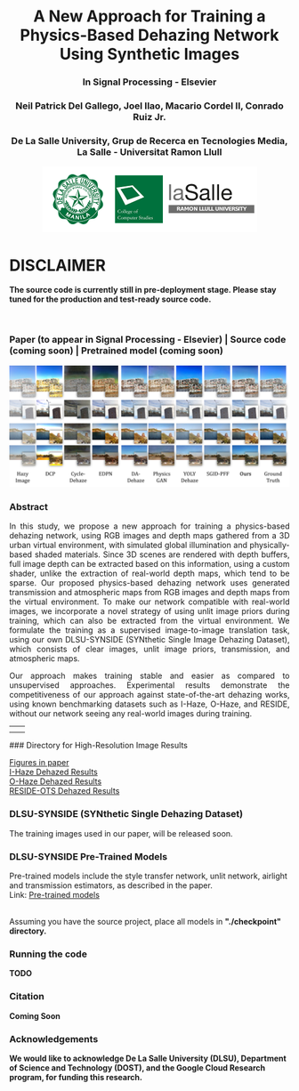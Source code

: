 <link rel="stylesheet" type="text/css" href="https://github.com/NeilDG/SynthDehazing/blob/c850f91a44299b8e09bc3e5d0d83fcf2c88d8c63/style.css">

# <center> A New Approach for Training a Physics-Based Dehazing Network Using Synthetic Images
### <center>In Signal Processing - Elsevier
### <center>Neil Patrick Del Gallego, Joel Ilao, Macario Cordel II, Conrado Ruiz Jr.</center>
### <center>De La Salle University, Grup de Recerca en Tecnologies Media, La Salle - Universitat Ramon Llull</center>

<center><img src="web_img/logo_1.png" width="387"></center>

# DISCLAIMER
**The source code is currently still in pre-deployment stage. Please stay tuned for the production and test-ready source code.**


<br>

### <strong>Paper (to appear in Signal Processing - Elsevier) | Source code (coming soon) | Pretrained model (coming soon) </strong>

<img src="web_img/results_3.png">

### Abstract

<p align="justify"> In this study, we propose a new approach for training a physics-based dehazing network, using RGB images and depth maps gathered from a 3D urban virtual environment, with simulated global illumination and physically-based shaded materials. Since 3D scenes are rendered with depth buffers, full image depth can be extracted based on this information, using a custom shader, unlike
the extraction of real-world depth maps, which tend to be sparse. Our proposed physics-based dehazing network uses generated transmission and atmospheric maps from RGB images and depth maps from the virtual environment. To make our network compatible with real-world images, we incorporate a novel strategy of using unlit image priors during training, which can also be extracted
from the virtual environment. We formulate the training as a supervised image-to-image translation task, using our own DLSU-SYNSIDE (SYNthetic Single Image Dehazing Dataset), which consists of clear images, unlit image priors, transmission, and atmospheric maps. </p>

<p align="justify"> Our approach makes training stable and easier as compared to unsupervised approaches. Experimental results demonstrate the competitiveness of our approach against state-of-the-art dehazing works, using known benchmarking datasets such as I-Haze, O-Haze, and RESIDE, without our network seeing any real-world images during training. </p>

<center>
  <table align="center">
      <tbody>
      <tr>
          <td>
              <div class="card1">
                  <div class="caption-container">
                      <span class="caption"></span>
                  </div>
              </div>
          </td>
          <td>
              <div class="card2">
                  <div class="caption-container">
                      <span class="caption"></span>
                  </div>
              </div>
          </td>
      </tr>
      <tr>
          <td>
              <div class="card3">
                  <div class="caption-container">
                      <span class="caption"></span>
                  </div>
              </div>
          </td>
          <td>
              <div class="card4">
                  <div class="caption-container">
                      <span class="caption"></span>
                  </div>
              </div>
          </td>
      </tr>
      </tbody>
  </table>
</center>
### Directory for High-Resolution Image Results

<a href="https://github.com/NeilDG/SynthDehazing/tree/gh-pages/web_img/">Figures in paper</a> <br>
<a href="https://github.com/NeilDG/SynthDehazing/tree/production-workspace/output/dehazed/I-Haze">I-Haze Dehazed Results </a> <br>
<a href="https://github.com/NeilDG/SynthDehazing/tree/production-workspace/output/dehazed/O-Haze">O-Haze Dehazed Results </a> <br>
<a href="https://github.com/NeilDG/SynthDehazing/tree/production-workspace/output/dehazed/RESIDE-OTS">RESIDE-OTS Dehazed Results </a> <br>
  
### DLSU-SYNSIDE (SYNthetic Single Dehazing Dataset)
The training images used in our paper, will be released soon.
  
### DLSU-SYNSIDE Pre-Trained Models
Pre-trained models include the style transfer network, unlit network, airlight and transmission estimators, as described in the paper. <br>
Link: <a href="https://drive.google.com/file/d/11HqA6xYMfrNRmNZOtN0S6jhZVWwa8roz/view?usp=sharing">Pre-trained models </a>

<br>
Assuming you have the source project, place all models in <b>"./checkpoint" <b> directory.
  
### Running the code
TODO
  
### Citation
Coming Soon

### Acknowledgements
We would like to acknowledge De La Salle University (DLSU), Department of Science and Technology (DOST), and the Google Cloud Research program, for funding this research.
